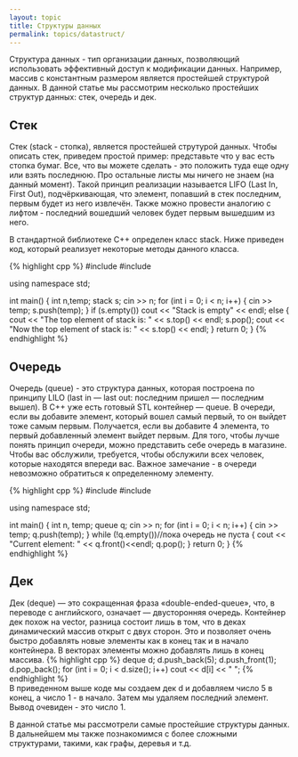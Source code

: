 ```yaml
---
layout: topic
title: Структуры данных
permalink: topics/datastruct/
---
```

Структура данных - тип организации данных, позволяющий использовать эффективный доступ к модификации данных. Например, массив с константным размером является простейшей структурой данных. В данной статье мы рассмотрим несколько простейших структур данных: стек, очередь и дек.

## Стек
Стек (stack - стопка), является простейшей струтурой данных. Чтобы описать стек, приведем простой пример: представьте что у вас есть стопка бумаг. Все, что вы можете сделать - это положить туда еще одну или взять последнюю. Про остальные листы мы ничего не знаем (на данный момент). Такой принцип реализации называется LIFO (Last In, First Out), подчёркивающая, что элемент, попавший в стек последним, первым будет из него извлечён. Также можно провести аналогию с лифтом - последний вошедший человек будет первым вышедшим из него.

В стандартной библиотеке С++ определен класс stack. Ниже приведен код, который реализует некоторые методы данного класса. 

{% highlight cpp %}
#include <iostream>
#include <stack>

using namespace std;

int main()
{
int n,temp;
stack<int> s;
cin >> n;
for (int i = 0; i < n; i++)
{
	cin >> temp;
	s.push(temp);
}
if (s.empty())
	cout << "Stack is empty" << endl;
else
{
	cout << "The top element of stack is: " << s.top() << endl;
	s.pop();
	cout << "Now the top element of stack is: " << s.top() << endl;
}
return 0;
}
{% endhighlight %}

## Очередь
Очередь (queue) - это структура данных, которая построена по принципу LILO (last in — last out: последним пришел — последним вышел). В C++ уже есть готовый STL контейнер — queue. В очереди, если вы добавите элемент, который вошел самый первый, то он выйдет тоже самым первым. Получается, если вы добавите 4 элемента, то первый добавленный элемент выйдет первым. Для того, чтобы лучше понять принцип очереди, можно представить себе очередь в магазине. Чтобы вас обслужили, требуется, чтобы обслужили всех человек, которые находятся впереди вас. Важное замечание - в очереди невозможно обратиться к определенному элементу.

{% highlight cpp %}
#include <iostream>
#include <queue>

using namespace std;

int main()
{
	int n, temp;
	queue <int> q;
	cin >> n;
	for (int i = 0; i < n; i++)
	{
		cin >> temp;
		q.push(temp);
	}
	while (!q.empty())//пока очередь не пуста
	{
		cout << "Current element: " << q.front()<<endl;
		q.pop();
	}
	return 0;
}
{% endhighlight %}

## Дек
Дек (deque) — это сокращенная фраза «double-ended-queue», что, в переводе с английского, означает — двусторонняя очередь. Контейнер дек похож на vector, разница состоит лишь в том, что в деках динамический массив открыт с двух сторон. Это и позволяет очень быстро добавлять новые элементы как в конец так и в начало контейнера. В векторах элементы можно добавлять лишь в конец массива.
{% highlight cpp %}
deque <int> d;
d.push_back(5);
d.push_front(1);
d.pop_back();
for (int i = 0; i < d.size(); i++)
	cout << d[i] << " ";
{% endhighlight %}			
В  приведенном выше коде мы создаем дек d и добавляем число 5 в конец, а число 1 - в начало. Затем мы удаляем последний элемент. Вывод очевиден - это число 1.
			
В данной статье мы рассмотрели самые простейшие структуры данных. В дальнейшем мы также познакомимся с более сложными структурами, такими, как графы, деревья и т.д.
